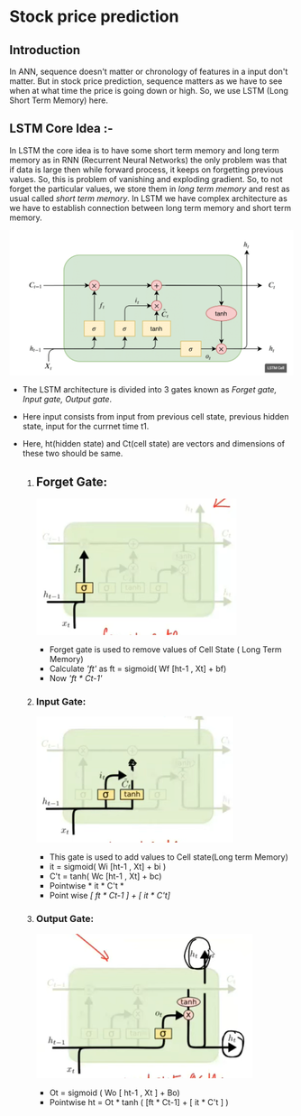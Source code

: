 # Stock price prediction
## Introduction 
   In ANN, sequence doesn't matter or chronology of features in a input don't matter. But in stock price prediction, sequence matters as we have to see when at what time the price is going down or high. So, we use LSTM (Long Short Term Memory) here.

## LSTM Core Idea :-
   In LSTM the core idea is to have some short term memory and long term memory as in RNN (Recurrent Neural Networks) the only problem was that if data is large then while forward process, it keeps on forgetting previous values. So, this is problem of vanishing and 
   exploding gradient. So, to not forget the particular values, we store them in *long term memory* and rest as usual called *short term memory*. In LSTM we have complex architecture as we have to establish connection between long term memory and short term memory.

   ![](https://github.com/Srishti002/Stock-price-prediction/blob/main/Screenshot%202024-10-15%20002525.png)

   
- The LSTM architecture is divided into 3 gates known as *Forget gate, Input gate, Output gate*.
- Here input consists from input from previous cell state, previous hidden state, input for the currnet time t1.
- Here, ht(hidden state) and Ct(cell state) are vectors and dimensions of these two should be same.
  
  1. ## Forget Gate:
      
      ![](https://github.com/Srishti002/Stock-price-prediction/blob/main/Screenshot%202024-10-15%20002949.png)

      - Forget gate is used to remove values of Cell State ( Long Term Memory)
      - Calculate *'ft'* as ft = sigmoid( Wf [ht-1 , Xt] + bf)
      - Now *'ft * Ct-1'*

  2. ### Input Gate:

     ![](https://github.com/Srishti002/Stock-price-prediction/blob/main/Screenshot%202024-10-15%20003007.png)

      - This gate is used to add values to Cell state(Long term Memory)
      - it = sigmoid( Wi [ht-1 , Xt] + bi )
      - C't = tanh( Wc [ht-1 , Xt] + bc)
      - Pointwise * it * C't *
      - Point wise *[ ft * Ct-1 ] + [ it * C't]*

  3. ### Output Gate:

     ![](https://github.com/Srishti002/Stock-price-prediction/blob/main/Screenshot%202024-10-15%20003033.png)

      - Ot = sigmoid ( Wo [ ht-1 , Xt ] + Bo)
      - Pointwise ht = Ot * tanh ( [ft * Ct-1] + [ it * C't ] )
       
      
      
